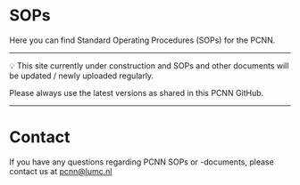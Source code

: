# SOPs

Here you can find Standard Operating Procedures (SOPs) for the PCNN.

---

💡 This site currently under construction and SOPs and other documents will be updated / newly uploaded regularly. 

Please always use the latest versions as shared in this PCNN GitHub.

---

# Contact
If you have any questions regarding PCNN SOPs or -documents, please contact us at pcnn@lumc.nl 
